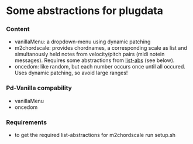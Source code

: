 # Some abstractions for plugdata

### Content

- vanillaMenu: a dropdown-menu using dynamic patching
- m2chordscale: provides chordnames, a corresponding scale as list and simultanously held notes from velocity/pitch pairs (midi notein messages). Requires some abstractions from [list-abs](https://github.com/pd-externals/list-abs) (see below).
- oncedom: like random, but each number occurs once until all occured.
Uses dynamic patching, so avoid large ranges!

### Pd-Vanilla compability

- vanillaMenu
- oncedom

### Requirements

- to get the required list-abstractions for m2chordscale run setup.sh